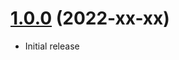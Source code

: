 <a name="1.0.0"></a>
# [1.0.0](https://github.com/wp-extends/api-explorer) (2022-xx-xx)
* Initial release
